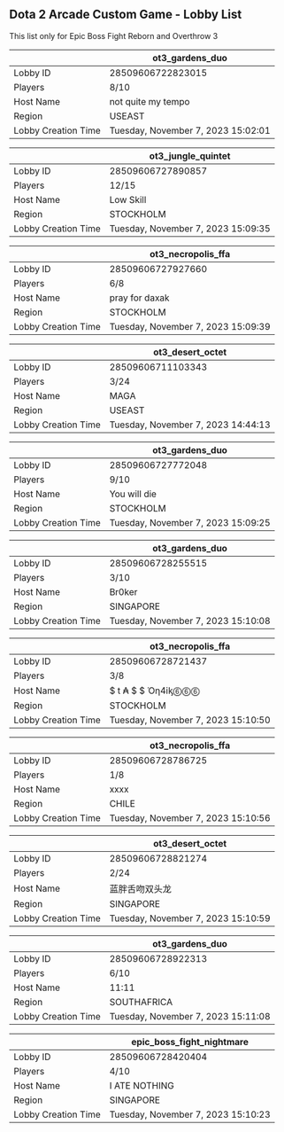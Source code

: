 ## Dota 2 Arcade Custom Game - Lobby List

This list only for Epic Boss Fight Reborn and Overthrow 3

|  | ot3_gardens_duo |
| ------ | ------ |
| Lobby ID | 28509606722823015 |
| Players | 8/10 |
| Host Name | not quite my tempo |
| Region | USEAST |
| Lobby Creation Time | Tuesday, November 7, 2023 15:02:01 |


|  | ot3_jungle_quintet |
| ------ | ------ |
| Lobby ID | 28509606727890857 |
| Players | 12/15 |
| Host Name | Low Skill |
| Region | STOCKHOLM |
| Lobby Creation Time | Tuesday, November 7, 2023 15:09:35 |


|  | ot3_necropolis_ffa |
| ------ | ------ |
| Lobby ID | 28509606727927660 |
| Players | 6/8 |
| Host Name | pray for daxak |
| Region | STOCKHOLM |
| Lobby Creation Time | Tuesday, November 7, 2023 15:09:39 |


|  | ot3_desert_octet |
| ------ | ------ |
| Lobby ID | 28509606711103343 |
| Players | 3/24 |
| Host Name | MAGA |
| Region | USEAST |
| Lobby Creation Time | Tuesday, November 7, 2023 14:44:13 |


|  | ot3_gardens_duo |
| ------ | ------ |
| Lobby ID | 28509606727772048 |
| Players | 9/10 |
| Host Name | You will die |
| Region | STOCKHOLM |
| Lobby Creation Time | Tuesday, November 7, 2023 15:09:25 |


|  | ot3_gardens_duo |
| ------ | ------ |
| Lobby ID | 28509606728255515 |
| Players | 3/10 |
| Host Name | Br0ker |
| Region | SINGAPORE |
| Lobby Creation Time | Tuesday, November 7, 2023 15:10:08 |


|  | ot3_necropolis_ffa |
| ------ | ------ |
| Lobby ID | 28509606728721437 |
| Players | 3/8 |
| Host Name | $ t ₳ $ $ Όη4iᶄ⓺⓺⓺ |
| Region | STOCKHOLM |
| Lobby Creation Time | Tuesday, November 7, 2023 15:10:50 |


|  | ot3_necropolis_ffa |
| ------ | ------ |
| Lobby ID | 28509606728786725 |
| Players | 1/8 |
| Host Name | xxxx |
| Region | CHILE |
| Lobby Creation Time | Tuesday, November 7, 2023 15:10:56 |


|  | ot3_desert_octet |
| ------ | ------ |
| Lobby ID | 28509606728821274 |
| Players | 2/24 |
| Host Name | 蓝胖舌吻双头龙 |
| Region | SINGAPORE |
| Lobby Creation Time | Tuesday, November 7, 2023 15:10:59 |


|  | ot3_gardens_duo |
| ------ | ------ |
| Lobby ID | 28509606728922313 |
| Players | 6/10 |
| Host Name | 11:11 |
| Region | SOUTHAFRICA |
| Lobby Creation Time | Tuesday, November 7, 2023 15:11:08 |


|  | epic_boss_fight_nightmare |
| ------ | ------ |
| Lobby ID | 28509606728420404 |
| Players | 4/10 |
| Host Name | I ATE NOTHING |
| Region | SINGAPORE |
| Lobby Creation Time | Tuesday, November 7, 2023 15:10:23 |



